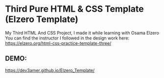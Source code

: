 # Third Pure HTML & CSS Template (Elzero Template)
My Third HTML And CSS Project, I made it while learning with Osama Elzero    
You can find the instructor I followed in the design work here: https://elzero.org/html-css-practice-template-three/
## DEMO:  
https://dev3amer.github.io/Elzero_Template/

